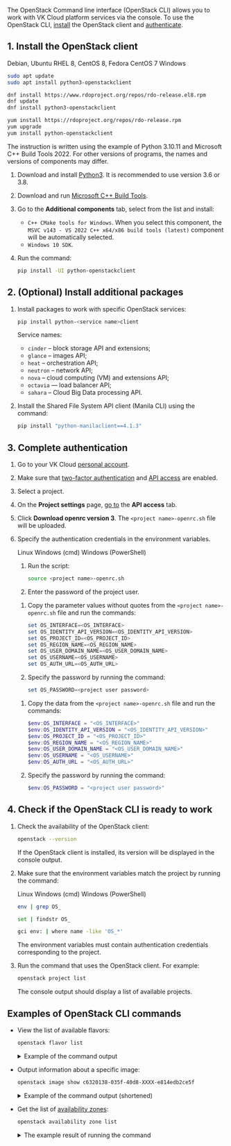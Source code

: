 The OpenStack Command line interface (OpenStack CLI) allows you to work with VK Cloud platform services via the console. To use the OpenStack CLI, [install](#1-install-the-openstack-client) the OpenStack client and [authenticate](#3_complete_authentication).

## 1. Install the OpenStack client

<tabs>
<tablist>
<tab>Debian, Ubuntu</tab>
<tab>RHEL 8, CentOS 8, Fedora</tab>
<tab>CentOS 7</tab>
<tab>Windows</tab>
</tablist>
<tabpanel>

```bash
sudo apt update
sudo apt install python3-openstackclient
```

</tabpanel>
<tabpanel>

```bash
dnf install https://www.rdoproject.org/repos/rdo-release.el8.rpm
dnf update
dnf install python3-openstackclient
```

</tabpanel>
<tabpanel>

```bash
yum install https://rdoproject.org/repos/rdo-release.rpm
yum upgrade
yum install python-openstackclient
```

</tabpanel>
<tabpanel>

The instruction is written using the example of Python 3.10.11 and Microsoft C++ Build Tools 2022. For other versions of programs, the names and versions of components may differ.

1. Download and install [Python3](https://www.python.org/downloads/windows/). It is recommended to use version 3.6 or 3.8.
2. Download and run [Microsoft C++ Build Tools](https://visualstudio.microsoft.com/ru/visual-cpp-build-tools/).
3. Go to the **Additional components** tab, select from the list and install:

   - `C++ CMake tools for Windows`. When you select this component, the `MSVC v143 - VS 2022 C++ x64/x86 build tools (latest)` component will be automatically selected.
   - `Windows 10 SDK`.

1. Run the command:

   ```bash
   pip install -UI python-openstackclient
   ```

</tabpanel>
</tabs>

## 2. (Optional) Install additional packages

1. Install packages to work with specific OpenStack services:

   ```bash
   pip install python-<service name>client
   ```

   Service names:

   - `cinder` – block storage API and extensions;
   - `glance` – images API;
   - `heat` – orchestration API;
   - `neutron` – network API;
   - `nova` – cloud computing (VM) and extensions API;
   - `octavia` — load balancer API;
   - `sahara` – Cloud Big Data processing API.

2. Install the Shared File System API client (Manila CLI) using the command:

   ```bash
   pip install "python-manilaclient==4.1.3"
   ```

## 3. Complete authentication

1. Go to your VK Cloud [personal account](https://msk.cloud.vk.com/app/en).
1. Make sure that [two-factor authentication](/en/tools-for-using-services/account/service-management/account-manage/manage-2fa) and [API access](/en/tools-for-using-services/api/rest-api/enable-api) are enabled.
3. Select a project.
4. On the **Project settings** page, [go to](https://msk.cloud.vk.com/app/project/keys/) the **API access** tab.
5. Click **Download openrc version 3**. The `<project name>-openrc.sh` file will be uploaded.
6. Specify the authentication credentials in the environment variables.

   <tabs>
   <tablist>
   <tab>Linux</tab>
   <tab>Windows (cmd)</tab>
   <tab>Windows (PowerShell)</tab>
   </tablist>
   <tabpanel>

   1. Run the script:

      ```bash
      source <project name>-openrc.sh
      ```

   2. Enter the password of the project user.

   </tabpanel>
   <tabpanel>

   1. Copy the parameter values without quotes from the `<project name>-openrc.sh` file and run the commands:

      ```powershell
      set OS_INTERFACE=<OS_INTERFACE>
      set OS_IDENTITY_API_VERSION=<OS_IDENTITY_API_VERSION>
      set OS_PROJECT_ID=<OS_PROJECT_ID>
      set OS_REGION_NAME=<OS_REGION_NAME>
      set OS_USER_DOMAIN_NAME=<OS_USER_DOMAIN_NAME>
      set OS_USERNAME=<OS_USERNAME>
      set OS_AUTH_URL=<OS_AUTH_URL>
      ```

   2. Specify the password by running the command:

      ```powershell
      set OS_PASSWORD=<project user password>
      ```

   </tabpanel>
   <tabpanel>

   1. Copy the data from the `<project name>-openrc.sh` file and run the commands:

      ```powershell
      $env:OS_INTERFACE = "<OS_INTERFACE>"
      $env:OS_IDENTITY_API_VERSION = "<OS_IDENTITY_API_VERSION>"
      $env:OS_PROJECT_ID = "<OS_PROJECT_ID>"
      $env:OS_REGION_NAME = "<OS_REGION_NAME>"
      $env:OS_USER_DOMAIN_NAME = "<OS_USER_DOMAIN_NAME>"
      $env:OS_USERNAME = "<OS_USERNAME>"
      $env:OS_AUTH_URL = "<OS_AUTH_URL>"
      ```

   2. Specify the password by running the command:

      ```powershell
      $env:OS_PASSWORD = "<project user password>"
      ```

   </tabpanel>
   </tabs>

## 4. Check if the OpenStack CLI is ready to work

1. Check the availability of the OpenStack client:

   ```bash
   openstack --version
   ```

   If the OpenStack client is installed, its version will be displayed in the console output.

2. Make sure that the environment variables match the project by running the command:

   <tabs>
   <tablist>
   <tab>Linux</tab>
   <tab>Windows (cmd)</tab>
   <tab>Windows (PowerShell)</tab>
   </tablist>
   <tabpanel>

   ```bash
   env | grep OS_
   ```

   </tabpanel>
   <tabpanel>

   ```bash
   set | findstr OS_
   ```
   </tabpanel>
   <tabpanel>

   ```bash
   gci env: | where name -like 'OS_*'
   ```

   </tabpanel>
   </tabs>

   The environment variables must contain authentication credentials corresponding to the project.

3. Run the command that uses the OpenStack client. For example:

   ```bash
   openstack project list
   ```

   The console output should display a list of available projects.

## Examples of OpenStack CLI commands

- View the list of available flavors:

   ```bash
   openstack flavor list
   ```

   <details>
   <summary>Example of the command output</summary>

   ```bash
   +--------------------------------------+-------------------+-------+------+-----------+-------+-----------+
   | ID                                   | Name              |   RAM | Disk | Ephemeral | VCPUs | Is Public |
   +--------------------------------------+-------------------+-------+------+-----------+-------+-----------+
   | 00bbf595-aa67-XXXX-b566-92cbe8d00941 | STD2-16-32        | 32768 |    0 |         0 |    16 | True      |
   | 03c66e24-b386-XXXX-91f8-36e898d7fa72 | STD3-1-2          |  2048 |    0 |         0 |     1 | True      |
   | 04db9642-04fe-XXXX-89cb-c5a778be9ef3 | STD2-6-24         | 24576 |    0 |         0 |     6 | True      |
   | 0c5d5d41-1317-XXXX-ab58-9c9e04da50d6 | STD2-4-12         | 12288 |    0 |         0 |     4 | True      |
   | 17f80791-c0dd-XXXX-adaa-8c4a83fa0c51 | STD2-8-16         | 16384 |    0 |         0 |     8 | True      |
   | 19ad4a49-5b3d-XXXX-a61d-b4b8b44c9842 | STD3-16-64        | 65536 |    0 |         0 |    16 | True      |
   | 19dc16ec-6d6c-XXXX-af1a-ff5cbb056bed | STD3-6-12         | 12288 |    0 |         0 |     6 | True      |
   ```

   </details>

- Output information about a specific image:

   ```bash
   openstack image show c6320138-035f-40d8-XXXX-e814edb2ce5f
   ```

   <details>
   <summary>Example of the command output (shortened)</summary>

    ```bash
    +------------------+------------------------------------------------------+
    | Field            | Value                                                |
    +------------------+------------------------------------------------------+
    | checksum         | 896ea37e28d82a548cedf1e0aa92XXXX                     |
    | container_format | bare                                                 |
    | created_at       | 2023-03-29T14:06:44Z                                 |
    | disk_format      | raw                                                  |
    | file             | /v2/images/c6320138-035f-40d8-XXXX-e814edb2ce5f/file |
    | id               | c6320138-035f-40d8-XXXX-e814edb2ce5f                 |
    | min_disk         | 0                                                    |
    | min_ram          | 0                                                    |
    | name             | Alt-Linux-P9-Starter-Kit                             |
    | owner            | b5b7ffd4ef0547e5b222f44555dfXXXX                     |
    | properties       | base_image_ref='1a8aa332-d8ef-4c40-XXXX-cade8b59aea3'|
    | protected        | False                                                |
    | schema           | /v2/schemas/image                                    |
    | size             | 1653604352                                           |
    | status           | active                                               |
    | tags             |                                                      |
    | updated_at       | 2023-03-29T14:08:15Z                                 |
    | visibility       | private                                              |
    +------------------+------------------------------------------------------+
    ```

   </details>

- Get the list of [availability zones](/en/intro/start/concepts/architecture#availability_zones_567cfd7a):

   ```bash
   openstack availability zone list
   ```

   <details>
   <summary>The example result of running the command</summary>

    ```bash
    +-----------+-------------+
    | Zone Name | Zone Status |
    +-----------+-------------+
    | MS1       | available   |
    | GZ1       | available   |
    | ME1       | available   |
    +-----------+-------------+
    ```

   </details>
